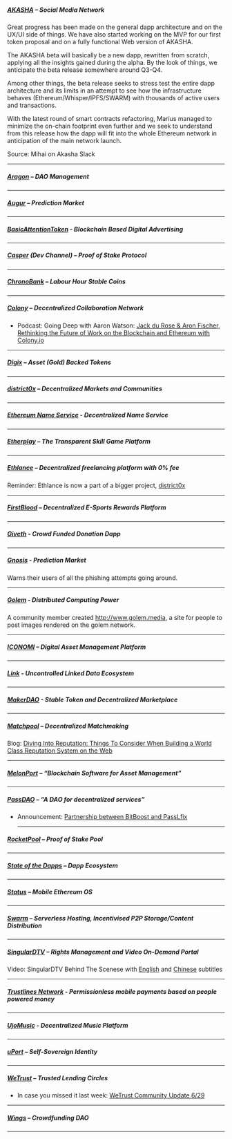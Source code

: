 
##### [AKASHA](http://akasha.world/) – Social Media Network

Great progress has been made on the general dapp architecture and on the UX/UI side of things. We have also started working on the MVP for our first token proposal and on a fully functional Web version of AKASHA.

The AKASHA beta will basically be a new dapp, rewritten from scratch, applying all the insights gained during the alpha. By the look of things, we anticipate the beta release somewhere around Q3-Q4.

Among other things, the beta release seeks to stress test the entire dapp architecture and its limits in an attempt to see how the infrastructure behaves (Ethereum/Whisper/IPFS/SWARM) with thousands of active users and transactions.

With the latest round of smart contracts refactoring, Marius managed to minimize the on-chain footprint even further and we seek to understand from this release how the dapp will fit into the whole Ethereum network in anticipation of the main network launch.

Source: Mihai on Akasha Slack

---
##### [Aragon](http://aragon.one/) – DAO Management


---
##### [Augur](https://augur.net/) – Prediction Market


---
##### [BasicAttentionToken](https://basicattentiontoken.org/) - Blockchain Based Digital Advertising


---  
##### [Casper](https://blog.ethereum.org/2015/08/01/introducing-casper-friendly-ghost/) (Dev Channel) – Proof of Stake Protocol

---
##### [ChronoBank](http://chronobank.io/) – Labour Hour Stable Coins


---
##### [Colony](http://colony.io/) – Decentralized Collaboration Network
- Podcast: Going Deep with Aaron Watson: [Jack du Rose & Aron Fischer, Rethinking the Future of Work on the Blockchain and Ethereum with Colony.io](http://www.goingdeepwithaaron.com/podcast/227-jack-du-rose-aron-fischer-rethinking-the-future-of-work-on-the-blockchain-and-ethereum-with-colonyio)
---
##### [Digix](https://digix.io/) – Asset (Gold) Backed Tokens

---
##### [district0x](https://district0x.io/) – Decentralized Markets and Communities

---
##### [Ethereum Name Service](https://ens.codetract.io) - Decentralized Name Service


---
##### [Etherplay](http://etherplay.io) – The Transparent Skill Game Platform


---
##### [Ethlance](http://ethlance.com/) – Decentralized freelancing platform with 0% fee
Reminder: Ethlance is now a part of a bigger project, [district0x](https://blog.district0x.io/district0x-network-fundraiser-23a64fd159f4)

---
##### [FirstBlood](https://firstblood.io/) – Decentralized E-Sports Rewards Platform

---
##### [Giveth](http://www.giveth.io/) - Crowd Funded Donation Dapp


---
##### [Gnosis](https://gnosis.pm/) - Prediction Market 
Warns their users of all the phishing attempts going around.

---  
##### [Golem](https://golem.network/) - Distributed Computing Power

A community member created http://www.golem.media, a site for people to post images rendered on the golem network. 

---
##### [ICONOMI](https://iconomi.net/) – Digital Asset Management Platform

---
##### [Link](http://docs.link-blockchain.org/en/latest/) - Uncontrolled Linked Data Ecosystem

---
##### [MakerDAO](http://makerdao.com/) - Stable Token and Decentralized Marketplace


---
##### [Matchpool](http://matchpool.co/) – Decentralized Matchmaking
Blog: [Diving Into Reputation: Things To Consider When Building a World Class Reputation System on the Web](https://t.co/QDMjop702a)

---
##### [MelonPort](https://melonport.com/) – “Blockchain Software for Asset Management”


---
##### [PassDAO](https://forum.passdao.org/) – “A DAO for decentralized services”
- Announcement: [Partnership between BitBoost and PassLfix](https://twitter.com/Bitboosters/status/881828143203581952) 
  
  ---
##### [RocketPool](http://www.rocketpool.net/) – Proof of Stake Pool


---
##### [State of the Dapps](https://dapps.ethercasts.com/) – Dapp Ecosystem


---
##### [Status](http://status.im/) – Mobile Ethereum OS

---
##### [Swarm](http://swarm-gateways.net/bzz:/theswarm.eth/) – Serverless Hosting, Incentivised P2P Storage/Content Distribution


---
##### [SingularDTV](https://singulardtv.com/) – Rights Management and Video On-Demand Portal
Video: SingularDTV Behind The Scenese with [English](https://singulardtv.com/video/Vvrd-2i7or0) and [Chinese](https://t.co/NKCaKOiMVU) subtitles

---
##### [Trustlines Network](http://trustlines.network) - Permissionless mobile payments based on people powered money


---
##### [UjoMusic](https://ujomusic.com/) - Decentralized Music Platform


---  
##### [uPort](https://www.uport.me/) – Self-Sovereign Identity 

---
##### [WeTrust](https://www.wetrust.io/) – Trusted Lending Circles
- In case you missed it last week: [WeTrust Community Update 6/29](https://medium.com/wetrust-blog/wetrust-community-update-6-29-a51340427448)

---
##### [Wings](https://wings.ai/) – Crowdfunding DAO


---

